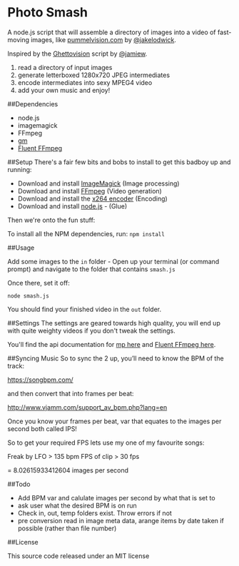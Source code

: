 # Photo Smash

A node.js script that  will assemble a directory of images into a video of fast-moving images, like [pummelvision.com](http://pummelvision.com) by [@jakelodwick](https://github.com/jakelodwick).

Inspired by the [Ghettovision](https://github.com/jamiew/ghettovision) script by [@jamiew](https://github.com/jamiew).

1. read a directory of input images
2. generate letterboxed 1280x720 JPEG intermediates
3. encode intermediates into sexy MPEG4 video
4. add your own music and enjoy!

##Dependencies

- node.js
- imagemagick
- FFmpeg
- [gm](https://github.com/aheckmann/gm)
- [Fluent FFmpeg](https://github.com/fluent-ffmpeg/node-fluent-ffmpeg)

##Setup
There's a fair few bits and bobs to install to get this badboy up and running:

- Download and install [ImageMagick](http://www.imagemagick.org/) (Image processing)
- Download and install [FFmpeg](http://www.ffmpeg.org/) (Video generation)
- Download and install the [x264 encoder](http://www.videolan.org/developers/x264.html) (Encoding)
- Download and install [node.js](http://nodejs.org/) - (Glue)

Then we're onto the fun stuff:

To install all the NPM dependencies, run:
`npm install`

##Usage

Add some images to the `in` folder - Open up your terminal (or command prompt) and navigate to the folder that contains `smash.js`

Once there, set it off:

`node smash.js`

You should find your finished video in the `out` folder.

##Settings
The settings are geared towards high quality, you will end up with quite weighty videos if you don't tweak the settings.

You'll find the api documentation for [mp here](https://github.com/aheckmann/gm#basic-usage) and [Fluent FFmpeg here](https://github.com/fluent-ffmpeg/node-fluent-ffmpeg#supplying-ffmpeg-options).

##Syncing Music
<inprogress>
So to sync the 2 up, you’ll need to know the BPM of the track:

https://songbpm.com/

and then convert that into frames per beat:

http://www.vjamm.com/support_av_bpm.php?lang=en

Once you know your frames per beat, var that equates to the images per second both called IPS!

So to get your required FPS lets use my one of my favourite songs: 

Freak by LFO > 135 bpm 
FPS of clip > 30 fps

= 8.02615933412604 images per second
</inprogress>

##Todo
- Add BPM var and calulate images per second by what that is set to
- ask user what the desired BPM is on run
- Check in, out, temp folders exist. Throw errors if not
- pre conversion read in image meta data, arange items by date taken if possible (rather than file number)

##License

This source code released under an MIT license
